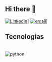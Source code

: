 ## Hi there 👋

[![Linkedin](https://img.shields.io/badge/LinkedIn-0077B5?style=for-the-badge&logo=linkedin&logoColor=white)](https://www.linkedin.com/in/thiago-bertocci-marques/)]
[![email](https://img.shields.io/badge/Gmail-D14836?style=for-the-badge&logo=gmail&logoColor=white)](thiagobertoccimarques@gmail.com)]

## Tecnologias

<div style ='display: inline_block'><br/>
  <img align='center' alt='python' src='https://img.shields.io/badge/Python-3776AB?style=for-the-badge&logo=python&logoColor=white'/>
</div>
